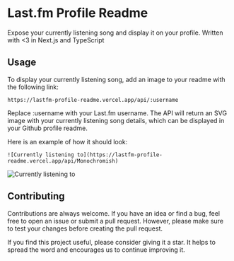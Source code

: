 # Last.fm Profile Readme

Expose your currently listening song and display it on your profile.
Written with <3 in Next.js and TypeScript

## Usage

To display your currently listening song, add an image to your readme with the following link:

`https://lastfm-profile-readme.vercel.app/api/:username`

Replace :username with your Last.fm username. The API will return an SVG image with your currently listening song details, which can be displayed in your Github profile readme.

Here is an example of how it should look:

```less
![Currently listening to](https://lastfm-profile-readme.vercel.app/api/Monochromish)
```

![Currently listening to](https://lastfm-profile-readme.vercel.app/api/Monochromish)

## Contributing

Contributions are always welcome. If you have an idea or find a bug, feel free to open an issue or submit a pull request. However, please make sure to test your changes before creating the pull request.

If you find this project useful, please consider giving it a star. It helps to spread the word and encourages us to continue improving it.

